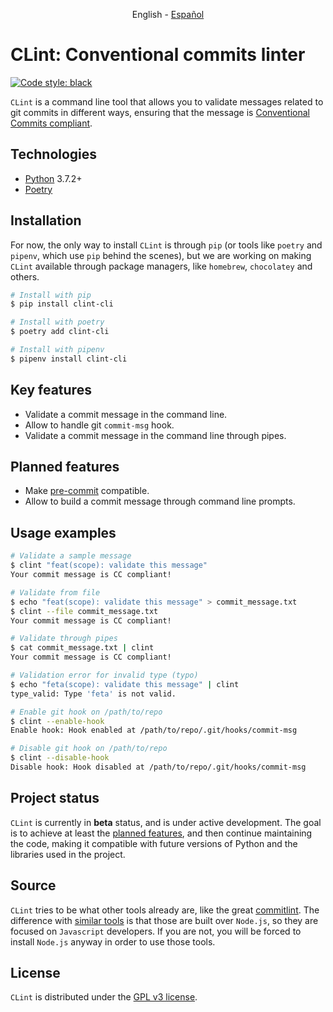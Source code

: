 <p align="center">
    English - <a href="README.es.md">Español</a>
</p>

# CLint: Conventional commits linter

[![Code style: black](https://img.shields.io/badge/code%20style-black-000000.svg)](https://github.com/psf/black)

`CLint` is a command line tool that allows you to validate messages related to git commits in different ways, ensuring
that the message is [Conventional Commits compliant](https://www.conventionalcommits.org/en/v1.0.0/#specification).

## Technologies

- [Python](https://www.python.org/) 3.7.2+
- [Poetry](https://python-poetry.org/)

## Installation

For now, the only way to install `CLint` is through `pip` (or tools like `poetry` and `pipenv`, which use `pip` behind
the scenes), but we are working on making `CLint` available through package managers, like `homebrew`, `chocolatey` and
others.

```sh
# Install with pip
$ pip install clint-cli

# Install with poetry
$ poetry add clint-cli

# Install with pipenv
$ pipenv install clint-cli
```

## Key features

- Validate a commit message in the command line.
- Allow to handle git `commit-msg` hook.
- Validate a commit message in the command line through pipes.

## Planned features

- Make [pre-commit](https://pre-commit.com/) compatible.
- Allow to build a commit message through command line prompts.

## Usage examples

```sh
# Validate a sample message
$ clint "feat(scope): validate this message"
Your commit message is CC compliant!
```

```sh
# Validate from file
$ echo "feat(scope): validate this message" > commit_message.txt
$ clint --file commit_message.txt
Your commit message is CC compliant!
```

```sh
# Validate through pipes
$ cat commit_message.txt | clint
Your commit message is CC compliant!
```

```sh
# Validation error for invalid type (typo)
$ echo "feta(scope): validate this message" | clint
type_valid: Type 'feta' is not valid.
```

```sh
# Enable git hook on /path/to/repo
$ clint --enable-hook
Enable hook: Hook enabled at /path/to/repo/.git/hooks/commit-msg
```

```sh
# Disable git hook on /path/to/repo
$ clint --disable-hook
Disable hook: Hook disabled at /path/to/repo/.git/hooks/commit-msg
```

## Project status

`CLint` is currently in **beta** status, and is under active development. The goal is to achieve at least
the [planned features](#planned-features), and then continue maintaining the code, making it compatible with future
versions of Python and the libraries used in the project.

## Source

`CLint` tries to be what other tools already are, like the
great [commitlint](https://github.com/conventional-changelog/commitlint). The difference
with [similar tools](https://www.conventionalcommits.org/en/about/#tooling-for-conventional-commits) is that those are
built over `Node.js`, so they are focused on `Javascript` developers. If you are not, you will be forced to
install `Node.js` anyway in order to use those tools.

## License

`CLint` is distributed under the [GPL v3 license](../COPYING).
